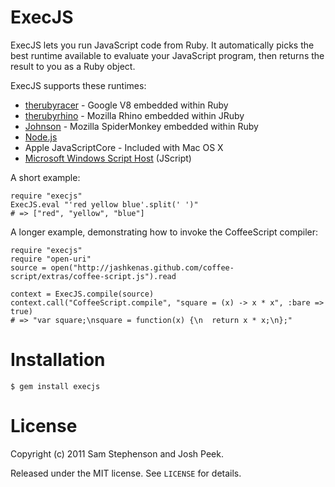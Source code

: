 ExecJS
======

ExecJS lets you run JavaScript code from Ruby. It automatically picks
the best runtime available to evaluate your JavaScript program, then
returns the result to you as a Ruby object.

ExecJS supports these runtimes:

* [therubyracer](https://github.com/cowboyd/therubyracer) - Google V8
  embedded within Ruby
* [therubyrhino](https://github.com/cowboyd/therubyrhino) - Mozilla
  Rhino embedded within JRuby
* [Johnson](https://github.com/jbarnette/johnson) - Mozilla
  SpiderMonkey embedded within Ruby
* [Node.js](http://nodejs.org/)
* Apple JavaScriptCore - Included with Mac OS X
* [Microsoft Windows Script Host](http://msdn.microsoft.com/en-us/library/9bbdkx3k.aspx) (JScript)

A short example:

    require "execjs"
    ExecJS.eval "'red yellow blue'.split(' ')"
    # => ["red", "yellow", "blue"]

A longer example, demonstrating how to invoke the CoffeeScript compiler:

    require "execjs"
    require "open-uri"
    source = open("http://jashkenas.github.com/coffee-script/extras/coffee-script.js").read

    context = ExecJS.compile(source)
    context.call("CoffeeScript.compile", "square = (x) -> x * x", :bare => true)
    # => "var square;\nsquare = function(x) {\n  return x * x;\n};"

# Installation

    $ gem install execjs

# License

Copyright (c) 2011 Sam Stephenson and Josh Peek.

Released under the MIT license. See `LICENSE` for details.
